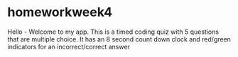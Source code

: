 # homeworkweek4

Hello - Welcome to my app. This is a timed coding quiz with 5 questions that are multiple choice. It has an 8 second count down clock and red/green indicators for an incorrect/correct answer 